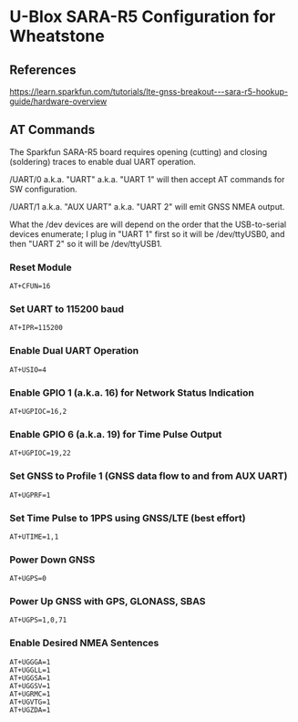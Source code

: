 # U-Blox SARA-R5 Configuration for Wheatstone

## References

<https://learn.sparkfun.com/tutorials/lte-gnss-breakout---sara-r5-hookup-guide/hardware-overview>

## AT Commands

The Sparkfun SARA-R5 board requires opening (cutting) and
closing (soldering) traces to enable dual UART operation.

/UART/0 a.k.a. "UART" a.k.a. "UART 1" will then accept AT
commands for SW configuration.

/UART/1 a.k.a. "AUX UART" a.k.a. "UART 2" will emit GNSS
NMEA output.

What the /dev devices are will depend on the order that the
USB-to-serial devices enumerate; I plug in "UART 1" first
so it will be /dev/ttyUSB0, and then "UART 2" so it will
be /dev/ttyUSB1.

### Reset Module

    AT+CFUN=16

### Set UART to 115200 baud

    AT+IPR=115200

### Enable Dual UART Operation

    AT+USIO=4

### Enable GPIO 1 (a.k.a. 16) for Network Status Indication

    AT+UGPIOC=16,2

### Enable GPIO 6 (a.k.a. 19) for Time Pulse Output

    AT+UGPIOC=19,22

### Set GNSS to Profile 1 (GNSS data flow to and from AUX UART)

    AT+UGPRF=1

### Set Time Pulse to 1PPS using GNSS/LTE (best effort)

    AT+UTIME=1,1

### Power Down GNSS

    AT+UGPS=0

### Power Up GNSS with GPS, GLONASS, SBAS

    AT+UGPS=1,0,71

### Enable Desired NMEA Sentences

    AT+UGGGA=1
    AT+UGGLL=1
    AT+UGGSA=1
    AT+UGGSV=1
    AT+UGRMC=1
    AT+UGVTG=1
    AT+UGZDA=1
